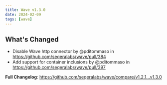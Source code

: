 ```yaml
---
title: Wave v1.3.0
date: 2024-02-09
tags: [wave]
---
```


## What's Changed
* Disable Wave http connector by @pditommaso in https://github.com/seqeralabs/wave/pull/384
* Add support for container inclusions by @pditommaso in https://github.com/seqeralabs/wave/pull/397


**Full Changelog**: https://github.com/seqeralabs/wave/compare/v1.2.1...v1.3.0
